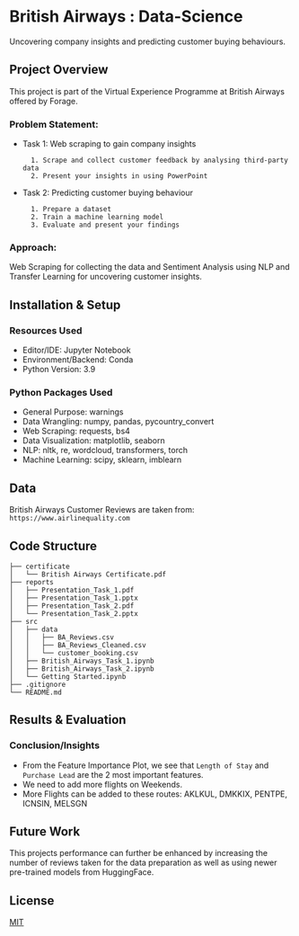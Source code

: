 
# British Airways : Data-Science

Uncovering company insights and predicting customer buying behaviours.


## Project Overview
This project is part of the Virtual Experience Programme at British Airways offered by Forage.

### Problem Statement:

- Task 1: Web scraping to gain company insights

        1. Scrape and collect customer feedback by analysing third-party data
        2. Present your insights in using PowerPoint

- Task 2: Predicting customer buying behaviour

        1. Prepare a dataset
        2. Train a machine learning model
        3. Evaluate and present your findings


### Approach:

Web Scraping for collecting the data and Sentiment Analysis using NLP and Transfer Learning for uncovering customer insights.

## Installation & Setup

### Resources Used

- Editor/IDE: Jupyter Notebook
- Environment/Backend: Conda
- Python Version: 3.9

### Python Packages Used

- General Purpose: warnings
- Data Wrangling: numpy, pandas, pycountry_convert
- Web Scraping: requests, bs4
- Data Visualization: matplotlib, seaborn
- NLP: nltk, re, wordcloud, transformers, torch
- Machine Learning: scipy, sklearn, imblearn

## Data
British Airways Customer Reviews are taken from:
`https://www.airlinequality.com`

## Code Structure
```
├── certificate
│   └── British Airways Certificate.pdf
├── reports
│   ├── Presentation_Task_1.pdf
│   ├── Presentation_Task_1.pptx
│   ├── Presentation_Task_2.pdf
│   └── Presentation_Task_2.pptx
├── src
│   ├── data
│   │   ├── BA_Reviews.csv
│   │   ├── BA_Reviews_Cleaned.csv
│   │   └── customer_booking.csv
│   ├── British_Airways_Task_1.ipynb
│   ├── British_Airways_Task_2.ipynb
│   └── Getting Started.ipynb
├── .gitignore
└── README.md
```
## Results & Evaluation

### Conclusion/Insights

- From the Feature Importance Plot, we see that `Length of Stay` and `Purchase Lead` are the 2 most important features.
- We need to add more flights on Weekends.
- More Flights can be added to these routes: AKLKUL, DMKKIX, PENTPE, ICNSIN, MELSGN

## Future Work
This projects performance can further be enhanced by increasing the number of reviews taken for the data preparation as well as using newer pre-trained models from HuggingFace.

## License

[MIT](https://choosealicense.com/licenses/mit/)


